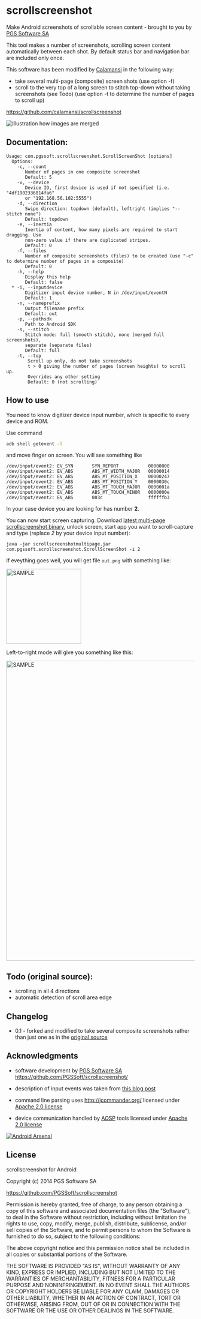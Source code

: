 scrollscreenshot
================

Make Android screenshots of scrollable screen content - brought to you by [PGS Software SA](http://www.pgs-soft.com)


This tool makes a number of screenshots, scrolling screen content automatically between each shot. By default status bar and navigation bar are included only once.



This software has been modified by [Calamansi](https://github.com/calamansi/) in the following way:
 * take several multi-page (composite) screen shots (use option -f)
 * scroll to the very top of a long screen to stitch top-down without taking screenshots (see Todo)
   (use option -t to determine the number of pages to scroll up)

 https://github.com/calamansi/scrollscreenshot



![Illustration how images are merged](https://github.com/PGSSoft/scrollscreenshot/blob/master/illustration.png "Illustration how images are merged")


Documentation:
--------------

```
Usage: com.pgssoft.scrollscreenshot.ScrollScreenShot [options]
  Options:
    -c, --count
       Number of pages in one composite screenshot
       Default: 5
    -v, --device
       Device ID, first device is used if not specified (i.e. "4df1902336814fa6"
       or "192.168.56.102:5555")
    -d, --direction
       Swipe direction: topdown (default), leftright (implies "--stitch none")
       Default: topdown
    -e, --inertia
       Inertia of content, how many pixels are required to start dragging. Use
       non-zero value if there are duplicated stripes.
       Default: 0
    -f, --files
       Number of composite screenshots (files) to be created (use "-c" to determine number of pages in a composite)
       Default: 0
    -h, --help
       Display this help
       Default: false
  * -i, --inputdevice
       Digitizer input device number, N in /dev/input/eventN
       Default: 1
    -n, --nameprefix
       Output filename prefix
       Default: out
    -p, --pathsdk
       Path to Android SDK
    -s, --stitch
       Stitch mode: full (smooth stitch), none (merged full screenshots),
       separate (separate files)
       Default: full
    -t, --top
        Scroll up only, do not take screenshots
        t > 0 giving the number of pages (screen heights) to scroll up.
        Overrides any other setting
        Default: 0 (not scrolling)

```



How to use
----------

You need to know digitizer device input number, which is specific to every device and ROM.

Use command 
```sh
adb shell getevent -l
```
and move finger on screen. You will see something like
```
/dev/input/event2: EV_SYN       SYN_REPORT           00000000
/dev/input/event2: EV_ABS       ABS_MT_WIDTH_MAJOR   00000014
/dev/input/event2: EV_ABS       ABS_MT_POSITION_X    00000247
/dev/input/event2: EV_ABS       ABS_MT_POSITION_Y    0000030c
/dev/input/event2: EV_ABS       ABS_MT_TOUCH_MAJOR   0000001a
/dev/input/event2: EV_ABS       ABS_MT_TOUCH_MINOR   0000000e
/dev/input/event2: EV_ABS       003c                 ffffffb3
```
In your case device you are looking for has number **2**.


You can now start screen capturing. Download [latest multi-page scrollscreenshot binary](https://github.com/calamansi/scrollscreenshot/blob/master/scrollscreenshotmultipage.jar?raw=true), unlock screen, start app you want to scroll-capture and type (replace *2* by your device input number):

```
java -jar scrollscreenshotmultipage.jar com.pgssoft.scrollscreenshot.ScrollScreenShot -i 2
```

If eveything goes well, you will get file `out.png` with something like:

<img src="https://github.com/PGSSoft/scrollscreenshot/blob/master/sample.png" alt="SAMPLE" width="200">

Left-to-right mode will give you something like this:

<img src="https://github.com/PGSSoft/scrollscreenshot/blob/master/samplehorizontal.png" alt="SAMPLE" width="800">


Todo (original source):
-----

* scrolling in all 4 directions
* automatic detection of scroll area edge


Changelog
---------

* 0.1 - forked and modified to take several composite screenshots rather than just one as in the [original source](https://github.com/PGSSoft/scrollscreenshot/)


Acknowledgments
---------------

* software development by [PGS Software SA](http://www.pgs-soft.com)
  https://github.com/PGSSoft/scrollscreenshot/

* description of input events was taken from
[this blog post](http://ktnr74.blogspot.com/2013/06/emulating-touchscreen-interaction-with.html)

* command line parsing uses http://jcommander.org/ licensed under [Apache 2.0 license](http://www.apache.org/licenses/LICENSE-2.0)

* device communication handled by [AOSP](http://source.android.com/) tools licensed under [Apache 2.0 license](http://www.apache.org/licenses/LICENSE-2.0)


[![Android Arsenal](https://img.shields.io/badge/Android%20Arsenal-scrollscreenshot-brightgreen.svg?style=flat)](https://android-arsenal.com/details/1/1047)

License
----

scrollscreenshot for Android

Copyright (c) 2014 PGS Software SA

https://github.com/PGSSoft/scrollscreenshot

Permission is hereby granted, free of charge, to any person obtaining a copy of this software and associated
documentation files (the "Software"), to deal in the Software without restriction, including without limitation
the rights to use, copy, modify, merge, publish, distribute, sublicense, and/or sell copies of the Software, and
to permit persons to whom the Software is furnished to do so, subject to the following conditions:

The above copyright notice and this permission notice shall be included in all copies or substantial portions
of the Software.

THE SOFTWARE IS PROVIDED "AS IS", WITHOUT WARRANTY OF ANY KIND, EXPRESS OR IMPLIED, INCLUDING BUT NOT LIMITED TO
THE WARRANTIES OF MERCHANTABILITY, FITNESS FOR A PARTICULAR PURPOSE AND NONINFRINGEMENT. IN NO EVENT SHALL THE
AUTHORS OR COPYRIGHT HOLDERS BE LIABLE FOR ANY CLAIM, DAMAGES OR OTHER LIABILITY, WHETHER IN AN ACTION OF
CONTRACT, TORT OR OTHERWISE, ARISING FROM, OUT OF OR IN CONNECTION WITH THE SOFTWARE OR THE USE OR OTHER DEALINGS
IN THE SOFTWARE.
